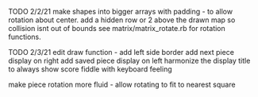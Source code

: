 TODO 2/2/21
make shapes into bigger arrays with padding - to allow rotation about center.
add a hidden row or 2 above the drawn map so collision isnt out of bounds
see matrix/matrix_rotate.rb for rotation functions.


TODO 2/3/21
edit draw function - add left side border
add next piece display on right
add saved piece display on left
harmonize the display title to always show score
fiddle with keyboard feeling

make piece rotation more fluid - allow rotating to fit to nearest square
